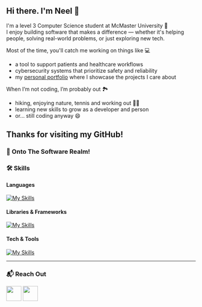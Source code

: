## Hi there. I'm Neel 👋

I'm a level 3 Computer Science student at McMaster University 🦅  
I enjoy building software that makes a difference — whether it's helping people, solving real-world problems, or just exploring new tech.

Most of the time, you'll catch me working on things like 💻  
- a tool to support patients and healthcare workflows  
- cybersecurity systems that prioritize safety and reliability  
- my [personal portfolio](https://neeloza115.github.io) where I showcase the projects I care about  

When I’m not coding, I’m probably out 🏞️  
- hiking, enjoying nature, tennis and working out 🏋️‍♂️
- learning new skills to grow as a developer and person  
- or... still coding anyway 😄

Thanks for visiting my GitHub!
---

### 🚀 Onto The Software Realm!


### 🛠️ Skills

#### Languages<p></p>  
[![My Skills](https://skillicons.dev/icons?i=python,java,c,html,css,javascript,matlab,mysql,bash,latex,elm,assembly)](https://skillicons.dev) <p></p>

#### Libraries & Frameworks  
[![My Skills](https://skillicons.dev/icons?i=tensorflow,pytorch,tailwind,nodejs,django,react,express)](https://skillicons.dev) <p></p>


#### Tech & Tools  
[![My Skills](https://skillicons.dev/icons?i=windows,linux,vscode,pycharm,anaconda,github,git,vim,notion,npm,ubuntu)](https://skillicons.dev) <p></p>

---

### 📬 Reach Out

<p align="left">
  <a href="mailto:ozan1@mcmaster.ca"><img src="https://cdn.jsdelivr.net/gh/devicons/devicon/icons/google/google-original.svg" width="40"/></a>
  <a href="www.linkedin.com/in/neeloza"><img src="https://cdn.jsdelivr.net/gh/devicons/devicon/icons/linkedin/linkedin-original.svg" width="40"/></a>
</p>
